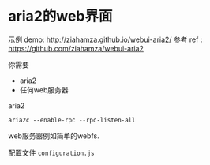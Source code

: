 # aria2的web界面

示例 demo: http://ziahamza.github.io/webui-aria2/
参考 ref : https://github.com/ziahamza/webui-aria2

你需要

* aria2 
* 任何web服务器

aria2

    aria2c --enable-rpc --rpc-listen-all

web服务器例如简单的webfs.

配置文件 `configuration.js`